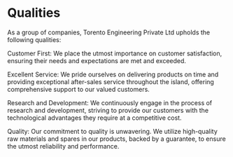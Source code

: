 # Qualities

As a group of companies, Torento Engineering Private Ltd upholds the following qualities:

Customer First: We place the utmost importance on customer satisfaction, ensuring their needs and expectations are met and exceeded.

Excellent Service: We pride ourselves on delivering products on time and providing exceptional after-sales service throughout the island, offering comprehensive support to our valued customers.

Research and Development: We continuously engage in the process of research and development, striving to provide our customers with the technological advantages they require at a competitive cost.

Quality: Our commitment to quality is unwavering. We utilize high-quality raw materials and spares in our products, backed by a guarantee, to ensure the utmost reliability and performance.

